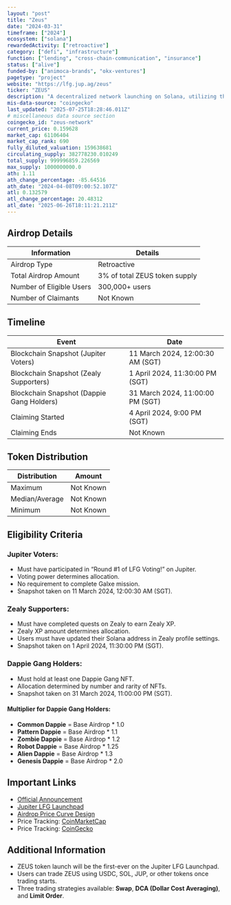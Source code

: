 ```yaml
---
layout: "post"
title: "Zeus"
date: "2024-03-31"
timeframe: ["2024"]
ecosystem: ["solana"]
rewardedActivity: ["retroactive"]
category: ["defi", "infrastructure"]
function: ["lending", "cross-chain-communication", "insurance"]
status: ["alive"]
funded-by: ["animoca-brands", "okx-ventures"]
pagetype: "project"
website: "https://lfg.jup.ag/zeus"
ticker: "ZEUS"
description: "A decentralized network launching on Solana, utilizing the Jupiter LFG Launchpad for token distribution and governance participation."
mis-data-source: "coingecko"
last_updated: "2025-07-25T18:28:46.011Z"
# miscellaneous data source section
coingecko_id: "zeus-network"
current_price: 0.159628
market_cap: 61106404
market_cap_rank: 690
fully_diluted_valuation: 159638681
circulating_supply: 382778230.010249
total_supply: 999996859.226569
max_supply: 1000000000.0
ath: 1.11
ath_change_percentage: -85.64516
ath_date: "2024-04-08T09:00:52.107Z"
atl: 0.132579
atl_change_percentage: 20.48312
atl_date: "2025-06-26T18:11:21.211Z"
---
```


## Airdrop Details

| Information              | Details                       |
| ------------------------ | ----------------------------- |
| Airdrop Type             | Retroactive                   |
| Total Airdrop Amount     | 3% of total ZEUS token supply |
| Number of Eligible Users | 300,000+ users                |
| Number of Claimants      | Not Known                     |

## Timeline

| Event                                     | Date                             |
| ----------------------------------------- | -------------------------------- |
| Blockchain Snapshot (Jupiter Voters)      | 11 March 2024, 12:00:30 AM (SGT) |
| Blockchain Snapshot (Zealy Supporters)    | 1 April 2024, 11:30:00 PM (SGT)  |
| Blockchain Snapshot (Dappie Gang Holders) | 31 March 2024, 11:00:00 PM (SGT) |
| Claiming Started                          | 4 April 2024, 9:00 PM (SGT)      |
| Claiming Ends                             | Not Known                        |

## Token Distribution

| Distribution   | Amount    |
| -------------- | --------- |
| Maximum        | Not Known |
| Median/Average | Not Known |
| Minimum        | Not Known |

## Eligibility Criteria

### Jupiter Voters:

- Must have participated in “Round #1 of LFG Voting!” on Jupiter.
- Voting power determines allocation.
- No requirement to complete Galxe mission.
- Snapshot taken on 11 March 2024, 12:00:30 AM (SGT).

### Zealy Supporters:

- Must have completed quests on Zealy to earn Zealy XP.
- Zealy XP amount determines allocation.
- Users must have updated their Solana address in Zealy profile settings.
- Snapshot taken on 1 April 2024, 11:30:00 PM (SGT).

### Dappie Gang Holders:

- Must hold at least one Dappie Gang NFT.
- Allocation determined by number and rarity of NFTs.
- Snapshot taken on 31 March 2024, 11:00:00 PM (SGT).

#### Multiplier for Dappie Gang Holders:

- **Common Dappie** = Base Airdrop \* 1.0
- **Pattern Dappie** = Base Airdrop \* 1.1
- **Zombie Dappie** = Base Airdrop \* 1.2
- **Robot Dappie** = Base Airdrop \* 1.25
- **Alien Dappie** = Base Airdrop \* 1.3
- **Genesis Dappie** = Base Airdrop \* 2.0

## Important Links

- [Official Announcement](https://medium.com/@zeus-network/zeus-token-launch-and-airdrop-claiming-on-jupiter-lfg-launchpad-7e5528768f44)
- [Jupiter LFG Launchpad](https://lfg.jup.ag/zeus)
- [Airdrop Price Curve Design](https://ilm.jup.ag/design#i=0.3&m=0.85&k=1.2&bps=80&a=5&t=1000)
- Price Tracking: [CoinMarketCap](https://coinmarketcap.com/currencies/zeus)
- Price Tracking: [CoinGecko](https://www.coingecko.com/en/coins/zeus)

## Additional Information

- ZEUS token launch will be the first-ever on the Jupiter LFG Launchpad.
- Users can trade ZEUS using USDC, SOL, JUP, or other tokens once trading starts.
- Three trading strategies available: **Swap**, **DCA (Dollar Cost Averaging)**, and **Limit Order**.